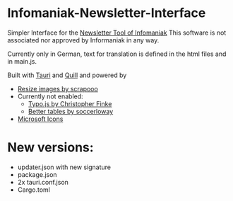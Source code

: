 # Infomaniak-Newsletter-Interface
Simpler Interface for the [Newsletter Tool of Infomaniak](https://www.infomaniak.com/de/marketing-events/newsletter-tool)
This software is not associated nor approved by Informaniak in any way.

Currently only in German, text for translation is defined in the html files and in main.js.

Built with [Tauri](https://tauri.app/) and [Quill](https://quilljs.com/) and powered by
* [Resize images by scrapooo](https://github.com/scrapooo/quill-resize-module)
* Currently not enabled:
	* [Typo.js by Christopher Finke](https://github.com/cfinke/Typo.js)
	* [Better tables by soccerloway](https://github.com/soccerloway/quill-better-table)
* [Microsoft Icons](https://github.com/microsoft/fluentui-system-icons)

# New versions:
- updater.json with new signature
- package.json
- 2x tauri.conf.json
- Cargo.toml
